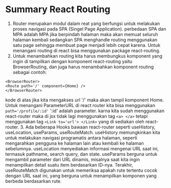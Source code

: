 # Summary React Routing
1. Router merupakan modul dalam reat yang berfungsi untuk melakukan proses navigasi pada SPA (Singel Page Application). perbedaan SPA dan MPA adalah MPA jika berpindah halaman maka akan memuat seluruh halaman kembali sedangkan SPA menghandle routing menggunakan satu page sehingga membuat page menjadi lebih cepat karena. Untuk menangani routing di react bisa menggunakan package react-routing.
2. Untuk menambahkan routing kita harus membungkus komponent yang ingin di tampilkan dengan komponent react-routing yaitu BrowserRouting, dan juga harus menambahkan komponent routing sebagai contoh: 
```
<BrowserRouter>
<Route path='/' component={Home} />
</BrowserRouter>
```
kode di atas jika kita mengakses url '/' maka akan tampil komponent Home. Untuk menangani ParameterURL di react router kita bisa menggunakan ``` path='/profile/:id' ``` ':id' adalah parameter. karna kita sudah menggunakan react-router maka di jsx tidak lagi menggunakan tag ```<a> </a>``` tetapi menggunakan tag ``` <Link to='url'> </Link> ``` yang di sediakan oleh react-router.
3. Ada beberapa Hooks bawaan react-router seperti useHistory, useLocation, useParams, useRouteMatch. useHistory memungkinkan kita untuk melakukan navigasi programatis antara halaman, seperti mengarahkan pengguna ke halaman lain atau kembali ke halaman sebelumnya. useLocation menyediakan informasi mengenai URL saat ini, termasuk pathname, search query, dan state. useParams berguna untuk mengambil parameter dari URL dinamis, misalnya saat kita ingin menampilkan detail suatu item berdasarkan ID-nya. Terakhir, useRouteMatch digunakan untuk memeriksa apakah rute tertentu cocok dengan URL saat ini, yang berguna untuk menampilkan komponen yang berbeda berdasarkan rute. 
